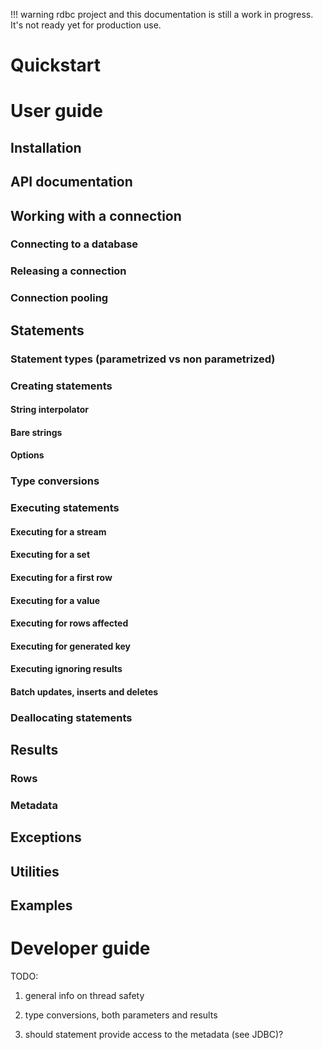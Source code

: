 <!---
 ! Copyright 2016-2017 Krzysztof Pado
 !
 ! Licensed under the Apache License, Version 2.0 (the "License");
 ! you may not use this file except in compliance with the License.
 ! You may obtain a copy of the License at
 !
 !     http://www.apache.org/licenses/LICENSE-2.0
 !
 ! Unless required by applicable law or agreed to in writing, software
 ! distributed under the License is distributed on an "AS IS" BASIS,
 ! WITHOUT WARRANTIES OR CONDITIONS OF ANY KIND, either express or implied.
 ! See the License for the specific language governing permissions and
 ! limitations under the License. 
 -->
!!! warning
    rdbc project and this documentation is still a work in progress.
    It's not ready yet for production use.

# Quickstart
# User guide
## Installation
## API documentation
## Working with a connection
### Connecting to a database
### Releasing a connection
### Connection pooling
## Statements
### Statement types (parametrized vs non parametrized)
### Creating statements
#### String interpolator
#### Bare strings
#### Options
### Type conversions
### Executing statements
#### Executing for a stream
#### Executing for a set
#### Executing for a first row
#### Executing for a value
#### Executing for rows affected
#### Executing for generated key
#### Executing ignoring results
#### Batch updates, inserts and deletes
### Deallocating statements
## Results
### Rows
### Metadata
## Exceptions
## Utilities
## Examples
# Developer guide

TODO:

1. general info on thread safety

2. type conversions, both parameters and results

3. should statement provide access to the metadata (see JDBC)?

